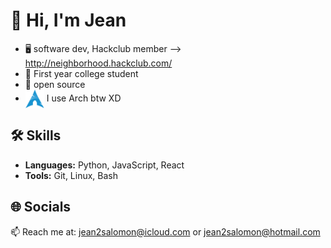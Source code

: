 # 👋 Hi, I'm Jean

 - 🖥 software dev, Hackclub member --> http://neighborhood.hackclub.com/
 - 💼 First year college student
 - 💜 open source
 - [<img src="https://raw.githubusercontent.com/Jean1000levrai/Jean1000levrai/main/assets/arch.svg" height="30em" align="center" alt="Arch Linux Logo" title="Arch Linux Logo"/>](https://archlinux.org/)
I use Arch btw XD

## 🛠️ Skills

- **Languages:** Python, JavaScript, React 
- **Tools:** Git, Linux, Bash

## 🌐 Socials

📫 Reach me at: [jean2salomon@icloud.com](mailto:jean2salomon@icloud.com) or [jean2salomon@hotmail.com](mailto:jean2salomon@hotmail.com)
